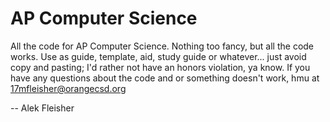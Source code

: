 AP Computer Science
===================

All the code for AP Computer Science. Nothing too fancy, but all the code works. Use as guide, template, aid, study guide or whatever... just avoid copy and pasting; I'd rather not have an honors violation, ya know. If you have any questions about the code and or something doesn't work, hmu at 17mfleisher@orangecsd.org 
                                                                                                
-- Alek Fleisher
